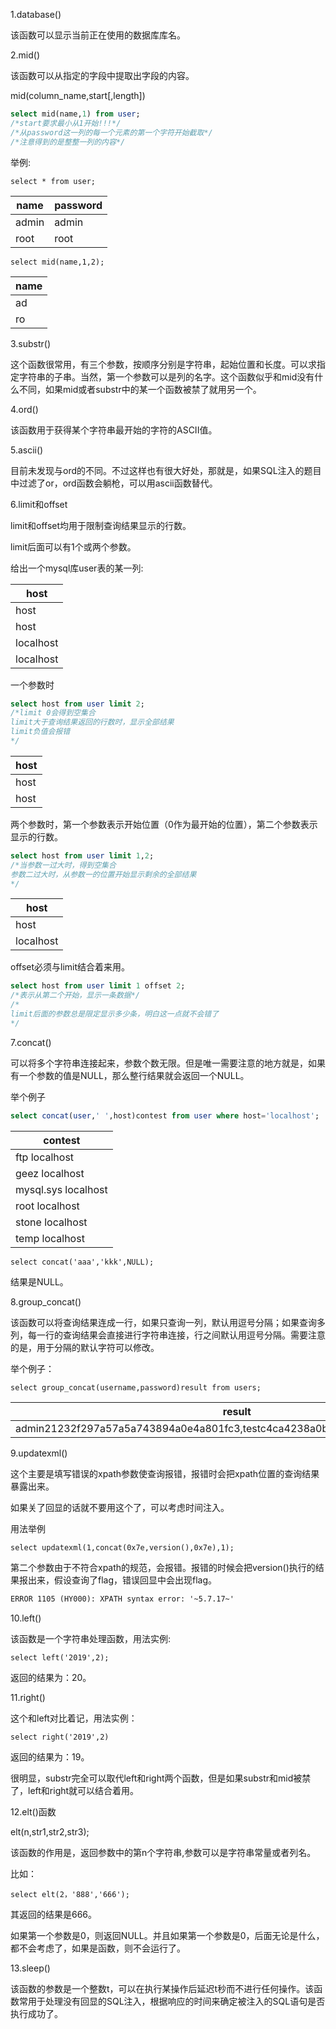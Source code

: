 1.database()

该函数可以显示当前正在使用的数据库库名。

2.mid()

该函数可以从指定的字段中提取出字段的内容。

mid(column_name,start[,length])
```sql
select mid(name,1) from user;
/*start要求最小从1开始!!!*/
/*从password这一列的每一个元素的第一个字符开始截取*/
/*注意得到的是整整一列的内容*/
```
举例:

```mysql
select * from user;
```

| name | password |
| ------ | ------ |
| admin | admin |
| root | root |

```mysql
select mid(name,1,2);
```

|name|
|---|
|ad|
|ro|

3.substr()

这个函数很常用，有三个参数，按顺序分别是字符串，起始位置和长度。可以求指定字符串的子串。当然，第一个参数可以是列的名字。这个函数似乎和mid没有什么不同，如果mid或者substr中的某一个函数被禁了就用另一个。

4.ord()

该函数用于获得某个字符串最开始的字符的ASCII值。

5.ascii()

目前未发现与ord的不同。不过这样也有很大好处，那就是，如果SQL注入的题目中过滤了or，ord函数会躺枪，可以用ascii函数替代。

6.limit和offset

limit和offset均用于限制查询结果显示的行数。

limit后面可以有1个或两个参数。

给出一个mysql库user表的某一列:

|host|
|---|
|host|
|host|
|localhost|
|localhost|

一个参数时
```sql
select host from user limit 2;
/*limit 0会得到空集合
limit大于查询结果返回的行数时，显示全部结果
limit负值会报错
*/
```

|host|
|---|
|host|
|host|

两个参数时，第一个参数表示开始位置（0作为最开始的位置），第二个参数表示显示的行数。

```sql
select host from user limit 1,2;
/*当参数一过大时，得到空集合
参数二过大时，从参数一的位置开始显示剩余的全部结果
*/
```

|host|
|---|
|host|
|localhost|

offset必须与limit结合着来用。

```sql
select host from user limit 1 offset 2;
/*表示从第二个开始，显示一条数据*/
/*
limit后面的参数总是限定显示多少条，明白这一点就不会错了
*/
```

7.concat()

可以将多个字符串连接起来，参数个数无限。但是唯一需要注意的地方就是，如果有一个参数的值是NULL，那么整行结果就会返回一个NULL。

举个例子
```sql
select concat(user,' ',host)contest from user where host='localhost';
```

| contest             |
|---------------------|
| ftp localhost       |
| geez localhost      |
| mysql.sys localhost |
| root localhost      |
| stone localhost     |
| temp localhost      |

```mysql
select concat('aaa','kkk',NULL);
```

结果是NULL。

8.group_concat()

该函数可以将查询结果连成一行，如果只查询一列，默认用逗号分隔；如果查询多列，每一行的查询结果会直接进行字符串连接，行之间默认用逗号分隔。需要注意的是，用于分隔的默认字符可以修改。

举个例子：

```mysql
select group_concat(username,password)result from users;
```

|result               |
|---------------------|
|admin21232f297a57a5a743894a0e4a801fc3,testc4ca4238a0b923820dcc509a6f75849b|

9.updatexml()

这个主要是填写错误的xpath参数使查询报错，报错时会把xpath位置的查询结果暴露出来。

如果关了回显的话就不要用这个了，可以考虑时间注入。

用法举例

```mysql
select updatexml(1,concat(0x7e,version(),0x7e),1);
```

第二个参数由于不符合xpath的规范，会报错。报错的时候会把version()执行的结果报出来，假设查询了flag，错误回显中会出现flag。

```txt
ERROR 1105 (HY000): XPATH syntax error: '~5.7.17~'
```

10.left()

该函数是一个字符串处理函数，用法实例:

```mysql
select left('2019',2);
```

返回的结果为：20。

11.right()

这个和left对比着记，用法实例：

```mysql
select right('2019',2)
```

返回的结果为：19。

很明显，substr完全可以取代left和right两个函数，但是如果substr和mid被禁了，left和right就可以结合着用。

12.elt()函数

elt(n,str1,str2,str3);

该函数的作用是，返回参数中的第n个字符串,参数可以是字符串常量或者列名。

比如：

```mysql
select elt(2，'888','666');
```

其返回的结果是666。

如果第一个参数是0，则返回NULL。并且如果第一个参数是0，后面无论是什么，都不会考虑了，如果是函数，则不会运行了。

13.sleep()

该函数的参数是一个整数t，可以在执行某操作后延迟t秒而不进行任何操作。该函数常用于处理没有回显的SQL注入，根据响应的时间来确定被注入的SQL语句是否执行成功了。
